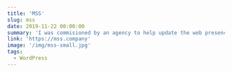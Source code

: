 ```yaml
---
title: 'MSS'
slug: mss
date: 2019-11-22 00:00:00
summary: 'I was commisioned by an agency to help update the web presence of MSS. This involved completely redesigning their site and I worked on implementing the design into WordPress whilst adding a little bit of flair to the site.'
link: 'https://mss.company'
image: '/img/mss-small.jpg'
tags:
  - WordPress
---
```

